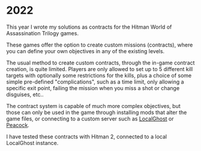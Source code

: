 # 2022

This year I wrote my solutions as contracts for the Hitman World of Assassination Trilogy games.

These games offer the option to create custom missions (contracts), where you can define your own objectives in any of the existing levels.

The usual method to create custom contracts, through the in-game contract creation, is quite limited. Players are only allowed to set up to 5 different kill targets with optionally some restrictions for the kills, plus a choice of some simple pre-defined "complications", such as a time limit, only allowing a specific exit point, failing the mission when you miss a shot or change disguises, etc..

The contract system is capable of much more complex objectives, but those can only be used in the game through installing mods that alter the game files, or connecting to a custom server such as [LocalGhost](https://gitlab.com/grappigegovert/localghost) or [Peacock](https://github.com/thepeacockproject/Peacock).

I have tested these contracts with Hitman 2, connected to a local LocalGhost instance.